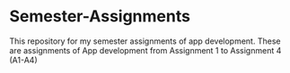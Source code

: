 # Semester-Assignments

This repository for my semester assignments of app development.
These are assignments of App development from Assignment 1 to Assignment 4 (A1-A4)
